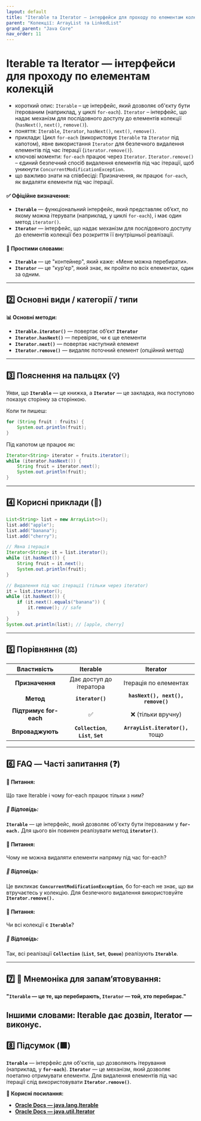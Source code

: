 ```yaml
---
layout: default
title: "Iterable та Iterator — інтерфейси для проходу по елементам колекцій"
parent: "Колекції: ArrayList та LinkedList"
grand_parent: "Java Core"
nav_order: 11
---
```


# Iterable та Iterator — інтерфейси для проходу по елементам колекцій

*   короткий опис: `Iterable` – це інтерфейс, який дозволяє об'єкту бути ітерованим (наприклад, у циклі `for-each`). `Iterator` – інтерфейс, що надає механізм для послідовного доступу до елементів колекції (`hasNext()`, `next()`, `remove()`).
*   поняття: `Iterable`, `Iterator`, `hasNext()`, `next()`, `remove()`.
*   приклади: Цикл `for-each` (використовує `Iterable` та `Iterator` під капотом), явне використання `Iterator` для безпечного видалення елементів під час ітерації (`iterator.remove()`).
*   ключові моменти: `for-each` працює через `Iterator`. `Iterator.remove()` – єдиний безпечний спосіб видалення елементів під час ітерації, щоб уникнути `ConcurrentModificationException`.
*   що важливо знати на співбесіді: Призначення, як працює `for-each`, як видаляти елементи під час ітерації.
#### **✅ Офіційне визначення:**

* **`Iterable`** — функціональний інтерфейс, який представляє об’єкт, по якому можна ітерувати (наприклад, у циклі `for-each`), і має один метод `iterator()`.
* **`Iterator`** — інтерфейс, що надає механізм для послідовного доступу до елементів колекції без розкриття її внутрішньої реалізації.

#### **🧠 Простими словами:**

* **`Iterable`** — це "контейнер", який каже: «Мене можна перебирати».
* **`Iterator`** — це "кур'єр", який знає, як пройти по всіх елементах, один за одним.

---

## **2️⃣ Основні види / категорії / типи**

**📊 Основні методи:**

* **`Iterable.iterator()`** — повертає об’єкт **`Iterator`**
* **`Iterator.hasNext()`** — перевіряє, чи є ще елементи
* **`Iterator.next()`** — повертає наступний елемент
* **`Iterator.remove()`** — видаляє поточний елемент (опційний метод)

---

## **3️⃣ Пояснення на пальцях (💡)**

Уяви, що **`Iterable`** — це книжка, а **`Iterator`** — це закладка, яка поступово показує сторінку за сторінкою.

Коли ти пишеш:

```java
for (String fruit : fruits) {
    System.out.println(fruit);
}
```
Під капотом це працює як:

```java
Iterator<String> iterator = fruits.iterator();
while (iterator.hasNext()) {
    String fruit = iterator.next();
    System.out.println(fruit);
}
```
---

## **4️⃣ Корисні приклади (🧪)**


```java
List<String> list = new ArrayList<>();
list.add("apple");
list.add("banana");
list.add("cherry");

// Явна ітерація
Iterator<String> it = list.iterator();
while (it.hasNext()) {
    String fruit = it.next();
    System.out.println(fruit);
}

// Видалення під час ітерації (тільки через iterator)
it = list.iterator();
while (it.hasNext()) {
    if (it.next().equals("banana")) {
        it.remove(); // safe
    }
}
System.out.println(list); // [apple, cherry]
```
---

## **5️⃣ Порівняння (⚖️)**

| Властивість | Iterable | Iterator |
| :---: | :---: | :---: |
| **Призначення** | Дає доступ до ітератора | Ітерація по елементах |
| **Метод** | **`iterator()`** | **`hasNext(), next(), remove()`** |
| **Підтримує for-each** | ✅ | ❌ (тільки вручну) |
| **Впроваджують** | **`Collection`**, **`List`**, **`Set`** | **`ArrayList.iterator(),`** тощо |

---

## **6️⃣ FAQ — Часті запитання (❓)**

#### **🔹 Питання:**

Що таке Iterable і чому for-each працює тільки з ним?

##### **💬 Відповідь:**

**`Iterable`** — це інтерфейс, який дозволяє об'єкту бути ітерованим у **`for-each.`** Для цього він повинен реалізувати метод **`iterator()`**.

#### 

#### **🔹 Питання:**

Чому не можна видаляти елементи напряму під час for-each?

##### **💬 Відповідь:**

Це викликає **`ConcurrentModificationException`**, бо for-each не знає, що ви втручаєтесь у колекцію. Для безпечного видалення використовуйте **`Iterator.remove().`**

#### 

#### **🔹 Питання:**

Чи всі колекції є **`Iterable`**?

##### **💬 Відповідь:**

Так, всі реалізації **`Collection`** (**`List`**, **`Set`**, **`Queue`**) реалізують **`Iterable`**.

---

## **7️⃣ 🧠 Мнемоніка для запам’ятовування:**

**"`Iterable` — це те, що перебирають, `Iterator` — той, хто перебирає."**

Іншими словами: Iterable дає дозвіл, Iterator — виконує.
---

## **8️⃣ Підсумок (🟩)**

**`Iterable`** — інтерфейс для об'єктів, що дозволяють ітерування (наприклад, у **`for-each`**). **`Iterator`** — це механізм, який дозволяє поетапно отримувати елементи. Для видалення елементів під час ітерації слід використовувати **`Iterator.remove()`**.

**🔗 Корисні посилання:**

* [**Oracle Docs — java.lang.Iterable**](https://docs.oracle.com/javase/8/docs/api/java/lang/Iterable.html)
* [**Oracle Docs — java.util.Iterator**](https://docs.oracle.com/javase/8/docs/api/java/util/Iterator.html)  